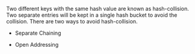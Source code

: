 Two different keys with the same hash value are known as hash-collision.
Two separate entries will be kept in a single hash bucket to avoid the
collision. There are two ways to avoid hash-collision.

-   Separate Chaining

-   Open Addressing